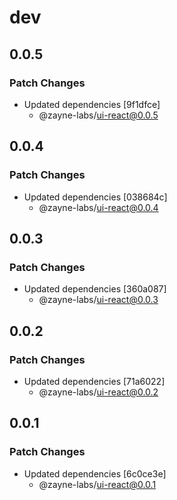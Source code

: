 # dev

## 0.0.5

### Patch Changes

- Updated dependencies [9f1dfce]
   - @zayne-labs/ui-react@0.0.5

## 0.0.4

### Patch Changes

- Updated dependencies [038684c]
   - @zayne-labs/ui-react@0.0.4

## 0.0.3

### Patch Changes

- Updated dependencies [360a087]
   - @zayne-labs/ui-react@0.0.3

## 0.0.2

### Patch Changes

- Updated dependencies [71a6022]
   - @zayne-labs/ui-react@0.0.2

## 0.0.1

### Patch Changes

- Updated dependencies [6c0ce3e]
   - @zayne-labs/ui-react@0.0.1
